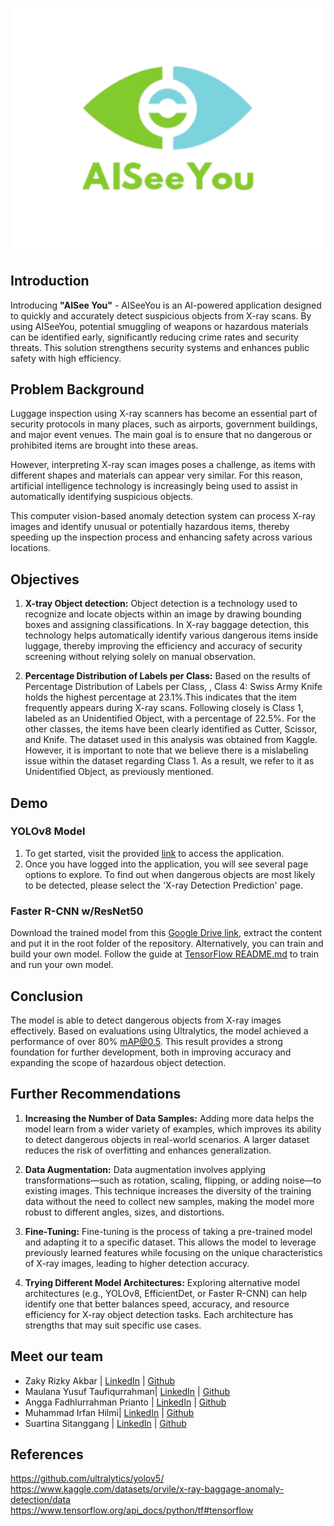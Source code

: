 <div align="center">
  <p>
    <a align="center">
      <img width="550" src="https://github.com/FTDS-assignment-bay/p2-final-project-ftds-hck-026/blob/dev-tina/LOGO%20AISEE%20YOU.png"></a>
  </p>
</div>

## Introduction
Introducing **"AISee You"** - AISeeYou is an AI-powered application designed to quickly and accurately detect suspicious objects from X-ray scans. By using AISeeYou, potential smuggling of weapons or hazardous materials can be identified early, significantly reducing crime rates and security threats. This solution strengthens security systems and enhances public safety with high efficiency.

## Problem Background
Luggage inspection using X-ray scanners has become an essential part of security protocols in many places, such as airports, government buildings, and major event venues. The main goal is to ensure that no dangerous or prohibited items are brought into these areas.

However, interpreting X-ray scan images poses a challenge, as items with different shapes and materials can appear very similar. For this reason, artificial intelligence technology is increasingly being used to assist in automatically identifying suspicious objects.

This computer vision-based anomaly detection system can process X-ray images and identify unusual or potentially hazardous items, thereby speeding up the inspection process and enhancing safety across various locations.

## Objectives
1. **X-tray Object detection:** Object detection is a technology used to recognize and locate objects within an image by drawing bounding boxes and assigning classifications.
In X-ray baggage detection, this technology helps automatically identify various dangerous items inside luggage, thereby improving the efficiency and accuracy of security screening without relying solely on manual observation.

2. **Percentage Distribution of Labels per Class:** Based on the results of Percentage Distribution of Labels per Class, , Class 4: Swiss Army Knife holds the highest percentage at 23.1%.This indicates that the item frequently appears during X-ray scans. Following closely is Class 1, labeled as an Unidentified Object, with a percentage of 22.5%. For the other classes, the items have been clearly identified as Cutter, Scissor, and Knife.
The dataset used in this analysis was obtained from Kaggle. However, it is important to note that we believe there is a mislabeling issue within the dataset regarding Class 1. As a result, we refer to it as Unidentified Object, as previously mentioned.

## Demo
### YOLOv8 Model
1. To get started, visit the provided [link](https://deployment-5rznu7uyrh43hms2ce7vh5.streamlit.app/) to access the application.
2. Once you have logged into the application, you will see several page options to explore. To find out when dangerous objects are most likely to be detected, please select the 'X-ray Detection Prediction' page.

### Faster R-CNN w/ResNet50
Download the trained model from this [Google Drive link](https://drive.google.com/file/d/1T4EIeSrLjLdQ3Bk2YBNywTcSX5QoTBlL/view?usp=sharing), extract the content and put it in the root folder of the repository.
Alternatively, you can train and build your own model. Follow the guide at [TensorFlow README.md](TensorFlow%20README.md) to train and run your own model.

## Conclusion
The model is able to detect dangerous objects from X-ray images effectively.
Based on evaluations using Ultralytics, the model achieved a performance of over 80% mAP@0.5.
This result provides a strong foundation for further development, both in improving accuracy and expanding the scope of hazardous object detection.

## Further Recommendations
1. **Increasing the Number of Data Samples:** 
Adding more data helps the model learn from a wider variety of examples, which improves its ability to detect dangerous objects in real-world scenarios. A larger dataset reduces the risk of overfitting and enhances generalization.

2. **Data Augmentation:** Data augmentation involves applying transformations—such as rotation, scaling, flipping, or adding noise—to existing images. This technique increases the diversity of the training data without the need to collect new samples, making the model more robust to different angles, sizes, and distortions.

3. **Fine-Tuning:** Fine-tuning is the process of taking a pre-trained model and adapting it to a specific dataset. This allows the model to leverage previously learned features while focusing on the unique characteristics of X-ray images, leading to higher detection accuracy.

4. **Trying Different Model Architectures:** Exploring alternative model architectures (e.g., YOLOv8, EfficientDet, or Faster R-CNN) can help identify one that better balances speed, accuracy, and resource efficiency for X-ray object detection tasks. Each architecture has strengths that may suit specific use cases.

## Meet our team
* Zaky Rizky Akbar | [LinkedIn](https://www.linkedin.com/in/zaky-rizky-akbar-894332171/) | [Github](https://github.com/zakyrizky05) 
* Maulana Yusuf Taufiqurrahman| [LinkedIn](https://www.linkedin.com/in/maulana-yusuf-taufiqurrahman-5281662a2) | [Github](https://github.com/Maulana-Yusuf-T)
* Angga Fadhlurrahman Prianto | [LinkedIn](www.linkedin.com/in/angga-fadhlurrahman-prianto-29501b194) | [Github](https://github.com/angga7353)
* Muhammad Irfan Hilmi| [LinkedIn](https://www.linkedin.com/in/muhammad-irfan-hilmi-90a282241/) | [Github]( https://github.com/Hennoshin)
* Suartina Sitanggang | [LinkedIn](https://www.linkedin.com/in/suartinasitanggang/) | [Github](https://github.com/tinaSTG)


## References
https://github.com/ultralytics/yolov5/<br>
https://www.kaggle.com/datasets/orvile/x-ray-baggage-anomaly-detection/data <br>
https://www.tensorflow.org/api_docs/python/tf#tensorflow